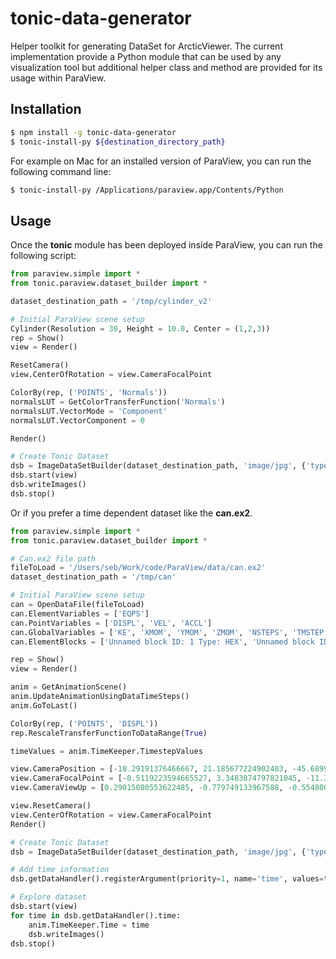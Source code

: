 # tonic-data-generator

Helper toolkit for generating DataSet for ArcticViewer.
The current implementation provide a Python module that can be used by any
visualization tool but additional helper class and method are provided for
its usage within ParaView.

## Installation

```sh
$ npm install -g tonic-data-generator
$ tonic-install-py ${destination_directory_path}
```

For example on Mac for an installed version of ParaView, you can run the following
command line:

```sh
$ tonic-install-py /Applications/paraview.app/Contents/Python
```

## Usage

Once the __tonic__ module has been deployed inside ParaView, you can run the
following script:

```python
from paraview.simple import *
from tonic.paraview.dataset_builder import *

dataset_destination_path = '/tmp/cylinder_v2'

# Initial ParaView scene setup
Cylinder(Resolution = 30, Height = 10.0, Center = (1,2,3))
rep = Show()
view = Render()

ResetCamera()
view.CenterOfRotation = view.CameraFocalPoint

ColorBy(rep, ('POINTS', 'Normals'))
normalsLUT = GetColorTransferFunction('Normals')
normalsLUT.VectorMode = 'Component'
normalsLUT.VectorComponent = 0

Render()

# Create Tonic Dataset
dsb = ImageDataSetBuilder(dataset_destination_path, 'image/jpg', {'type': 'cylindrical', 'phi': range(0, 360, 30), 'translation': range(-5, 5, 1)})
dsb.start(view)
dsb.writeImages()
dsb.stop()
```

Or if you prefer a time dependent dataset like the __can.ex2__.

```python
from paraview.simple import *
from tonic.paraview.dataset_builder import *

# Can.ex2 file path
fileToLoad = '/Users/seb/Work/code/ParaView/data/can.ex2'
dataset_destination_path = '/tmp/can'

# Initial ParaView scene setup
can = OpenDataFile(fileToLoad)
can.ElementVariables = ['EQPS']
can.PointVariables = ['DISPL', 'VEL', 'ACCL']
can.GlobalVariables = ['KE', 'XMOM', 'YMOM', 'ZMOM', 'NSTEPS', 'TMSTEP']
can.ElementBlocks = ['Unnamed block ID: 1 Type: HEX', 'Unnamed block ID: 2 Type: HEX']

rep = Show()
view = Render()

anim = GetAnimationScene()
anim.UpdateAnimationUsingDataTimeSteps()
anim.GoToLast()

ColorBy(rep, ('POINTS', 'DISPL'))
rep.RescaleTransferFunctionToDataRange(True)

timeValues = anim.TimeKeeper.TimestepValues

view.CameraPosition = [-18.29191376466667, 21.185677224902403, -45.68993692892029]
view.CameraFocalPoint = [-0.5119223594665527, 3.3483874797821045, -11.321756362915039]
view.CameraViewUp = [0.29015080553622485, -0.779749133967588, -0.5548006832399148]

view.ResetCamera()
view.CenterOfRotation = view.CameraFocalPoint
Render()

# Create Tonic Dataset
dsb = ImageDataSetBuilder(dataset_destination_path, 'image/jpg', {'type': 'spherical', 'phi': range(0, 360, 45), 'theta': range(-60, 61, 30)})

# Add time information
dsb.getDataHandler().registerArgument(priority=1, name='time', values=timeValues, ui='slider', loop='modulo')

# Explore dataset
dsb.start(view)
for time in dsb.getDataHandler().time:
    anim.TimeKeeper.Time = time
    dsb.writeImages()
dsb.stop()
```
